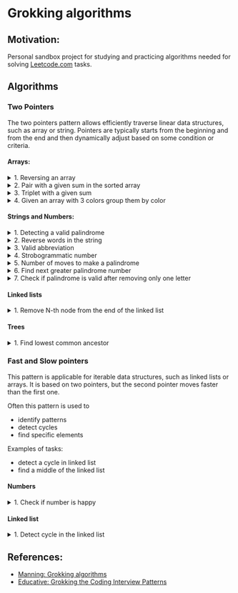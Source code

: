 # Grokking algorithms

## Motivation:

Personal sandbox project for studying and practicing algorithms needed for
solving [Leetcode.com](https://leetcode.com) tasks.

## Algorithms

### Two Pointers

The two pointers pattern allows efficiently traverse linear data structures, such as array or
string. Pointers are typically starts from the beginning and from the end and then dynamically
adjust based on some condition or criteria.

#### Arrays:

<details>

<summary>1. Reversing an array</summary>

---

#### Algorithm:

1. Starting from the first and last element
2. Flip elements and move pointers

---
</details>

<details>
<summary>2. Pair with a given sum in the sorted array</summary>

---

#### Code example:

[pair with a given sum in a sorted array](src/test/java/arrays/twopointers/TwoPointersPairSum.java).

#### Algorithm:

1. Starting from the first and last element
2. Compare sum of current elements:
    - if sum more than expected - decrement right pointer index
    - if sum less than expected - increment left pointer index

![TP-sum-of-tuple.drawio.png](diagrams/arrays/TP-sum-of-tuple.drawio.png)

---
</details>

<details>
<summary>3. Triplet with a given sum</summary>

---

#### Code example:

[triplet with a given sum](src/test/java/arrays/twopointers/TwoPointersTripletSum.java)

#### Algorithm:

1. Sort an array in ascending order
2. Iterating through all elements from the start to the `length - 2`
3. On each iteration:
    1. initialise 2 pointers: start as `i + 1` and end as `lenght - 1`
    2. calculate sum of 3 elements: start, end and current

![TP-sum-of-triple.drawio.png](diagrams/arrays/TP-sum-of-triple.drawio.png)

---
</details>

<details>
<summary>4. Given an array with 3 colors group them by color</summary>

---

#### Example:

Colors:

- red - 0
- green - 1
- blue - 2

Input: `[0 1 0 2 1 0 1]`

Output: `[0 0 0 1 1 1 2]`

#### Code example:

[sort colors](src/test/java/arrays/twopointers/TwoPointersSortColors.java)

#### Algorithm:

1. Initialise 3 pointers:
    - `left`: start of the array, responsible for `0`
    - `current`: start of the array, responsible for `1`
    - `right`: end of the array, responsible for `1`
2. On each step check `current` element:
    - if it is `1` - increment `current` index
    - if it is `0` - swap `current` and `left` and increment **both `current` and `left`**
    - if it is `2` - swap `current` and `right` and decrement **only** `right`
3. Do this until `current` will reach `right`

![TP-sort-colors.png](diagrams/arrays/TP-sort-colors.png)

---
</details>

#### Strings and Numbers:

<details>
<summary>1. Detecting a valid palindrome</summary>

---

#### Code example:

[detecting a palindrome](src/test/java/strings/twopointers/TwoPointersPalindrome.java).

#### Algorithm:

1. starting from start and end
2. on each steps checking if letters match
3. if pointers reached same index - then string is a palindrome

---
</details>

<details>
<summary>2. Reverse words in the string</summary>

---

#### Example:

- Given: `Red Big Elf Hat`
- Expected result: `Hat Elf Big Red`

#### Code example:

[reverse words](src/test/java/strings/twopointers/TwoPointersReverseWords.java)

#### Algorithm:

1. Reverse a string using two pointers:
    1. initialise `start` pointer at the start of the string
    2. initialise `end` pointer at the end of the string
    3. swap symbols for `start` and `end` pointers
    4. increment `start` pointer and decrement `end` pointer
2. On the reverses string initialise two pointers both on the start of the string
3. Move `end` pointer until next symbol is space or end of the string
4. Reverse word between `start` and `end` pointers
5. Move both start and end pointers to the index of found space

![TP-reverse-words.drawio.png](diagrams/strings/TP-reverse-words.drawio.png)

---
</details>

<details>
<summary>3. Valid abbreviation</summary>

---

Valid examples:

- kubernetes -> k8s
- internationalisation -> i18n

Invalid examples:

- car -> c2t
- car -> c0ar
- hat -> 2d

#### Code example:

[Valid palindrome](src/test/java/strings/twopointers/TwoPointerValidAbbreviation.java)

#### Algorithm:

1. Initialise 2 pointers: first for word and second for abbreviation
2. For each letter of abbreviation:
    - if it is a digit:
        - if it 0 - return false
        - if not 0 - parse number moving abbreviation pointer and increment word pointer on this
          number
    - if not a digit:
        - if word pointer is out of word length - return false
        - if word letter does not match abbreviation letter - return false
        - if letters match - increment both pointers
3. If abbreviation fully checked and there are no additional letters in word - return true

![TP-valid-abbreviation.drawio.png](diagrams/strings/TP-valid-abbreviation.drawio.png)

---
</details>

<details>
<summary>4. Strobogrammatic number</summary>

---

[Strobogrammatic number](https://en.wikipedia.org/wiki/Strobogrammatic_number) - is a number, that
reads the same rotated 180 degrees.

Valid examples:

- 101
- 609
  Invalid examples:
- 1010
- 828

#### Code example:

[Strobogrammatic number](src/test/java/strings/twopointers/TwoPointersStrobogrammaticNumber.java)

#### Algorithm:

1. Initialise 2 pointers: first at the beginning of the number and second at the end
2. For the beginning digit find corresponding strobogrammatic digit
3. If strobogrammatic digit not match digit at the end - return false
4. Otherwise increment start pointer and decrement end pointer
5. If pointers met - number is strobogrammatic

---
</details>

<details>
<summary>5. Number of moves to make a palindrome</summary>

---

Example: `aabb -> abab -> abba`

#### Code example:

[Number of moves to make a palindrome](src/test/java/strings/twopointers/TwoPointersNumOfMovesToMakePalindrome.java)

#### Algorithm:

1. Initialise 2 pointers: `left` at start and at `right` the end of the string
2. If `left` and `right` letters are not the same:
    - Move `right` pointer till it bigger the `left` and letter is not equal to `left` letter
    - if found:
        - move `right` pointer back swapping letters and incrementing number of moves
        - increment `left` pointer and decrement `right` pointer
    - if not found for the first time:
        - move `left` pointer to the middle swapping letters, so `left` letter is in the middle
        - set `left` and `right` pointer back to their positions
    - if not found for the second time - it is not possible to make a palindrome
3. Continue till pointer meet

![TP-num-of-moves-for-palindrome.drawio.png](diagrams/strings/TP-num-of-moves-for-palindrome.drawio.png)

---
</details>

<details>
<summary>6. Find next greater palindrome number</summary>

---

Example:

- 1221 - 2112
- 14322341 - 21344312
- 131 - null

#### Code example:

[Find next greater palindrome number.java](src/test/java/strings/twopointers/TwoPointersNextGreaterPalindrome.java)

#### Algorithm:

1. Split palindrome into 2 halves, in case of odd number of letters - store middle one separately
2. start iterating from the end of the left half
3. find **digit to replace**: the one, that is less than next one, e.g.: `[3]4`, `[1]3`, etc.
4. restart iteration from the end of the left half
5. find **replacement digit**: the one, that is bigger than **digit to replace**
6. swap **digit to replace** with **replacement digit**
7. reverse all the digits to the right of the swapped position
8. mirror left half and add middle digit if required to return the answer

![TP-next-greater-palindrome.drawio.png](diagrams/strings/TP-next-greater-palindrome.drawio.png)

---
</details>

<details>
<summary>7. Check if palindrome is valid after removing only one letter</summary>

---

#### Example:

- `abbac` - valid
- `cabba` - valid
- `abbcac` - not valid

#### Code example:

[Check if palindrome is valid after removing only one letter](src/test/java/strings/twopointers/TwoPointersValidPalindromeRemovingSingleLetter.java)

#### Algorithm:

1. initialise 2 pointers: `left` at the start of the string and `right` at the end
2. move pointers until letters are match or pointers are meet
3. once letters not match:
    1. increment mismatch counter, if it is more than 1 - return `false`
    2. check letter at the `right - 1` position, if it matches `left` letter - continue
    3. check letter at the `left + 1` position, if it matches `right` letter - continue
    4. if both `right - 1` and `left + 1` are mismatches - return `false`

![TP-valid-palindrome-removing-single-letter.drawio.png](diagrams/strings/TP-valid-palindrome-removing-single-letter.drawio.png)

---
</details>

#### Linked lists

<details>
<summary>1. Remove N-th node from the end of the linked list</summary>

---

#### Code example:

[TwoPointersRemoveNthsNode.java](src/test/java/linkedlist/twopointers/TwoPointersRemoveNthsNode.java)

#### Algorithm:

1. Init 2 pointers at the beginning of the list: left and right
2. Move right pointer to `n` positions
3. Move both pointers to till right hits the end of the list
4. Relink `next` element of the left pointer

![TP-remove-nth-node.drawio.png](diagrams/linkedlist/TP-remove-nth-node.drawio.png)

---
</details>

#### Trees

<details>
<summary>1. Find lowest common ancestor</summary>

---

#### Example:

Given 2 nodes of the tree find lowest common ancestor:

![TP-lowest-common-ancestor-example.drawio.png](diagrams/tree/TP-lowest-common-ancestor-example.drawio.png)

#### Code example:

[Lowest common ancestor](src/test/java/tree/LowestCommonAncestor.java)

#### Algorithm:

1. Initialise two pointers: one on the first and another on second
2. Move both pointers one step up
3. If pointers meet - return the node
4. If pointer reached root - move it to the starting position of the other node

![TP-lowest-common-ancestor.drawio.png](diagrams/tree/TP-lowest-common-ancestor.drawio.png)

---
</details>

### Fast and Slow pointers

This pattern is applicable for iterable data structures, such as linked lists or arrays. It is based
on two pointers, but the second pointer moves faster than the first one.

Often this pattern is used to

- identify patterns
- detect cycles
- find specific elements

Examples of tasks:

- detect a cycle in linked list
- find a middle of the linked list

#### Numbers

<details>
<summary>1. Check if number is happy</summary>

---

#### Description

Number is happy when repeatedly summing squares of it's numbers results in 1 and not happy if there
is a cycle.

Happy number

- [23] -> `2^2 + 3^2=[13]` -> `1^2 + 3^2 = [10]` -> `1^2 + 0^2 = [1]` - true

Not happy number:

- 2 -> [4] -> 16 -> 37 -> 58 -> 89 -> 145 -> 42 -> 20 -> [4]

#### Code example:

[Is happy number](src/test/java/numbers/fastslowpointers/IsHappyNumber.java)

#### Algorithm:

1. Initialise slow pointer as number
2. Initialise fast pointer as number after initial one
3. Until fast pointer is eq to 1 or fast and slow pointers are equal:
    - replace slow pointer with sum of its squares
    - replace fast pointer summing its squares two times
4. If fast pointer is 1 - number is happy

![FSP-happy-number.drawio.png](diagrams/numbers/FSP-happy-number.drawio.png)

---
</details>

#### Linked list

<details>
<summary>1. Detect cycle in the linked list</summary>

---

#### Code example:

[Detect cycle in the linked list](src/test/java/linkedlist/fastslowpointers/DetectCycleInLinkedList.java)

#### Algorithm:

1. Initialise 2 pointers: at fist and at next elements
2. Until fast reaches null or slow equal to the fast:
    - move slow pointer one step forward
    - move fast pointer two steps forward
3. If fast pointer is null - return false

![FSP-linked-list-cycle.drawio.png](diagrams/linkedlist/FSP-linked-list-cycle.drawio.png)

---
</details>

## References:

- [Manning: Grokking algorithms](https://www.manning.com/books/grokking-algorithms)
- [Educative: Grokking the Coding Interview Patterns](https://www.educative.io/courses/grokking-coding-interview)
